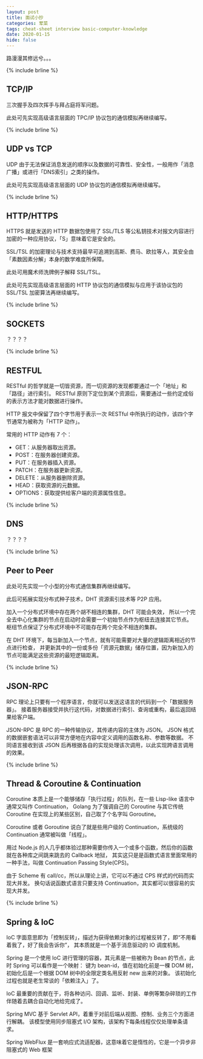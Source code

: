 ```yaml
---
layout: post
title: 面试小抄
categories: 荤菜
tags: cheat-sheet interview basic-computer-knowledge 
date: 2020-01-15
hide: false
---
```


路漫漫其修远兮。。。

{% include brline %}

## TCP/IP

三次握手及四次挥手与拜占庭将军问题。

此处可先实现高级语言层面的 TPC/IP 协议包的通信模拟再继续编写。

{% include brline %}

## UDP vs TCP

UDP 由于无法保证消息发送的顺序以及数据的可靠性、安全性，一般用作「消息广播」或进行「DNS索引」之类的操作。

此处可先实现高级语言层面的 UDP 协议包的通信模拟再继续编写。

{% include brline %}

## HTTP/HTTPS

HTTPS 就是发送的 HTTP 数据包使用了 SSL/TLS 等公私钥技术对报文内容进行加密的一种应用协议，「S」意味着它是安全的。

SSL/TSL 的加密理论与技术支持最早可追溯到高斯、费马、欧拉等人，其安全由「素数因素分解」本身的数学难度所保障。

此处可用魔术师洗牌例子解释 SSL/TSL。 

此处可先实现高级语言层面的 HTTP 协议包的通信模拟与应用于该协议包的 SSL/TSL 加密算法再继续编写。

{% include brline %}

## SOCKETS

？？？？

{% include brline %}

## RESTFUL

RESTful 的哲学就是一切皆资源，而一切资源的发现都要通过一个「地址」和「路径」进行索引。
RESTful 原则下定位到某个资源后，需要通过一些约定成俗的表示方法才能对数据进行操作。

HTTP 报文中保留了四个字节用于表示一次 RESTful 中所执行的动作，该四个字节通常为被称为「HTTP 动作」。

常用的 HTTP 动作有 7 个：

- GET：从服务器取出资源。
- POST：在服务器创建资源。
- PUT：在服务器插入资源。
- PATCH：在服务器更新资源。
- DELETE：从服务器删除资源。
- HEAD：获取资源的元数据。
- OPTIONS：获取提供给客户端的资源属性信息。

{% include brline %}

## DNS

？？？？

{% include brline %}

## Peer to Peer

此处可先实现一个小型的分布式通信集群再继续编写。

此后可拓展实现分布式种子技术，DHT 资源索引技术等 P2P 应用。

加入一个分布式环境中存在两个胡不相连的集群，DHT 可能会失效，
所以一个完全去中心化集群的节点在启动时会需要一个初始节点作为枢纽去连接其它节点。
枢纽节点保证了分布式环境中不可能存在两个完全不相连的集群。

在 DHT 环境下，每当新加入一个节点，就有可能需要对大量的逻辑距离相近的节点进行检查，
并更新其中的一份或多份「资源元数据」储存位置，因为新加入的节点可能满足这些资源的最短逻辑距离。

{% include brline %}

## JSON-RPC

RPC 理论上只要有一个程序语言，你就可以发送这语言的代码到一个「数据服务器」。
接着服务器接受并执行这代码，对数据进行索引、查询或重构，最后返回结果给客户端。

JSON-RPC 是 RPC 的一种传输协议，其传递内容的主体为 JSON。
JSON 格式的数据嵌套语法可以非常方便地在内容中定义调用的函数名称、参数等数据。
不同语言接收到该 JSON 后再根据各自的实现处理该次调用，以此实现跨语言调用的效果。

{% include brline %}

## Thread & Coroutine & Continuation

Coroutine 本质上是一个能够储存「执行过程」的队列，在一些 Lisp-like 语言中通常又叫作 Continuation，
Golang 为了强调自己的 Coroutine 与其它传统 Coroutine 在实现上的某些区别，自己取了个名字叫 Goroutine。

Coroutine 或者 Goroutine 说白了就是些用户级的 Continuation，系统级的 Continuation 通常被叫做「线程」。

用过 Node.js 的人几乎都体验过那种需要你传入一个或多个函数，然后你的函数就在各种库之间跳来跳去的 Callback 地狱，
其实这只是是函数式语言里面常用的一种手法，叫做 Continuation Passing Style(CPS)。

由于 Scheme 有 call/cc，所以从理论上讲，它可以不通过 CPS 样式的代码而实现大并发。
换句话说函数式语言只要支持 Continuation，其实都可以很容易的实现大并发。

{% include brline %}

## Spring & IoC

IoC 字面意思即为「控制反转」，描述为获得依赖对象的过程被反转了，即“不用看着我了，好了我会告诉你”，
其本质就是一个基于消息驱动的 IO 调度机制。

Spring 是一个使用 IoC 进行管理的容器，其元素是一些被称为 Bean 的节点，此时 Spring 可以看作是一个映射：
键为 bean-id，值在初始化前是一棵 DOM 树，初始化后是一个根据 DOM 树中的全限定类名用反射 new 出来的对象。
该初始化过程也就是老生常谈的「依赖注入」了。

IoC 最重要的贡献在于，将各种访问、回调、监听、封装、单例等繁杂碎琐的工作伴随着去耦合自动化地给完成了。

Spring MVC 基于 Servlet API，着重于对前后端从视图、控制、业务三个方面进行解耦。
该模型使用同步阻塞式 I/O 架构，该架构下每条线程仅仅处理单条请求。

Spring WebFlux 是一套响应式流适配器，这意味着它是惰性的，它是一个异步非阻塞式的 Web 框架
